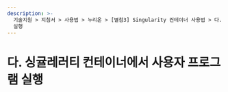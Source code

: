 ```yaml
---
description: >-
  기술지원 > 지침서 > 사용법 > 누리온 > [별첨3] Singularity 컨테이너 사용법 > 다. 싱귤레러티 컨테이너에서 사용자 프로그램
  실행
---
```


# 다. 싱귤레러티 컨테이너에서 사용자 프로그램 실행

